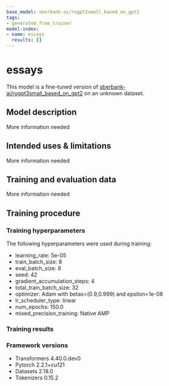 ```yaml
---
base_model: sberbank-ai/rugpt3small_based_on_gpt2
tags:
- generated_from_trainer
model-index:
- name: essays
  results: []
---
```


<!-- This model card has been generated automatically according to the information the Trainer had access to. You
should probably proofread and complete it, then remove this comment. -->

# essays

This model is a fine-tuned version of [sberbank-ai/rugpt3small_based_on_gpt2](https://huggingface.co/sberbank-ai/rugpt3small_based_on_gpt2) on an unknown dataset.

## Model description

More information needed

## Intended uses & limitations

More information needed

## Training and evaluation data

More information needed

## Training procedure

### Training hyperparameters

The following hyperparameters were used during training:
- learning_rate: 5e-05
- train_batch_size: 8
- eval_batch_size: 8
- seed: 42
- gradient_accumulation_steps: 4
- total_train_batch_size: 32
- optimizer: Adam with betas=(0.9,0.999) and epsilon=1e-08
- lr_scheduler_type: linear
- num_epochs: 150.0
- mixed_precision_training: Native AMP

### Training results



### Framework versions

- Transformers 4.40.0.dev0
- Pytorch 2.2.1+cu121
- Datasets 2.18.0
- Tokenizers 0.15.2
